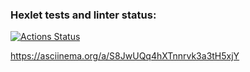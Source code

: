 ### Hexlet tests and linter status:
[![Actions Status](https://github.com/darkartx/go-project-242/actions/workflows/hexlet-check.yml/badge.svg)](https://github.com/darkartx/go-project-242/actions)

https://asciinema.org/a/S8JwUQq4hXTnnrvk3a3tH5xjY